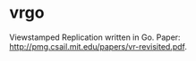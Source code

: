# vrgo
Viewstamped Replication written in Go. Paper: http://pmg.csail.mit.edu/papers/vr-revisited.pdf.
